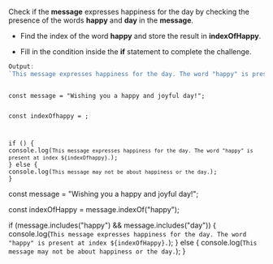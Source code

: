 Check if the **message** expresses happiness
for the day by checking the presence of
the words **happy** and **day** in the **message**.

- Find the index of the word **happy** and
  store the result in **indexOfHappy**.

- Fill in the condition
  inside the **if** statement to
  complete the challenge.

```js
Output:
`This message expresses happiness for the day. The word "happy" is present at index 14.`
```
<codeblock language="javascript" type="exercise" testMode="fixedInput">
<code>
const message = "Wishing you a happy and joyful day!";

const indexOfhappy = ;

if () {
  console.log(`This message expresses happiness for the day. The word "happy" is present at index ${indexOfhappy}.`);
} else {
  console.log(`This message may not be about happiness or the day.`);
}
</code>

<solution>
const message = "Wishing you a happy and joyful day!";

const indexOfHappy = message.indexOf("happy");

if (message.includes("happy") && message.includes("day")) {
  console.log(`This message expresses happiness for the day. The word "happy" is present at index ${indexOfHappy}.`);
} else {
  console.log(`This message may not be about happiness or the day.`);
}
</solution>
</codeblock>
